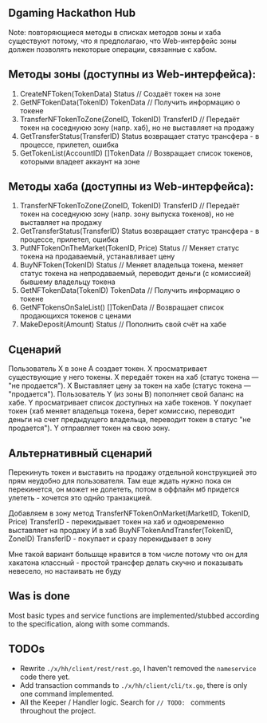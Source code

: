 ## Dgaming Hackathon Hub



Note: повторяющиеся методы в списках методов зоны и хаба существуют потому, что я предполагаю, что Web-интерфейс зоны должен позволять некоторые операции, связанные с хабом. 

## Методы зоны (доступны из Web-интерфейса):

1. CreateNFToken(TokenData) Status // Создаёт токен на зоне
2. GetNFTokenData(TokenID) TokenData // Получить информацию о токене
3. TransferNFTokenToZone(ZoneID, TokenID) TransferID // Передаёт токен на соседнуюю зону (напр. хаб), но не выставляет на продажу
4. GetTransferStatus(TransferID) Status возвращает статус трансфера - в процессе, прилетел, ошибка
5. GetTokenList(AccountID) []TokenData // Возвращает список токенов, которыми владеет аккаунт на зоне

## Методы хаба (доступны из Web-интерфейса):

1. TransferNFTokenToZone(ZoneID, TokenID) TransferID // Передаёт токен на соседнуюю зону (напр. зону выпуска токенов), но не выставляет на продажу
2. GetTransferStatus(TransferID) Status возвращает статус трансфера - в процессе, прилетел, ошибка
3. PutNFTokenOnTheMarket(TokenID, Price) Status // Меняет статус токена на продаваемый, устанавливает цену
4. BuyNFToken(TokenID) Status // Меняет владельца токена, меняет статус токена на непродаваемый, переводит деньги (с комиссией) бывшему владельцу токена
5. GetNFTokenData(TokenID) TokenData // Получить информацию о токене
6. GetNFTokensOnSaleList() []TokenData // Возвращает список продающихся токенов с ценами
7. MakeDeposit(Amount) Status // Пополнить свой счёт на хабе

## Сценарий

Пользователь Х в зоне А создает токен. Х просматривает существующие у него токены. Х передаёт токен на хаб (статус токена — "не продается"). Х Выставляет цену за токен на хабе (статус токена — "продается").
Пользователь Y (из зоны В) пополняет свой баланс на хабе. Y просматривает список доступных на хабе токенов. Y покупает токен (хаб меняет владельца токена, берет комиссию, переводит деньги на счет предыдущего владельца, переводит токен в статус "не продается"). Y отправляет токен на свою зону.

## Альтернативный сценарий

Перекинуть токен и выставить на продажу отдельной конструкцией это прям неудобно для пользователя. Там еще ждать нужно пока он перекинется, он может не долететь, потом в оффлайн мб придется улететь - хочется это однйо транзакцией.

Добавляем в зону метод TransferNFTokenOnMarket(MarketID, TokenID, Price) TransferID - перекидывает токен на хаб и одновременно выставляет на продажу
И в хаб BuyNFTokenAndTransfer(TokenID, ZoneID) TransferID - покупает и сразу перекидывает в зону

Мне такой вариант большще нравится в том числе потому что он для хакатона классный - простой трансфер делать скучно и показывать невесело, но настаивать не буду

## Was is done

Most basic types and service functions are implemented/stubbed according to the specification, along with some commands.  

## TODOs

* Rewrite `./x/hh/client/rest/rest.go`, I haven't removed the `nameservice` code there yet.
* Add transaction commands to `./x/hh/client/cli/tx.go`, there is only one command implemented.
* All the Keeper / Handler logic. Search for `// TODO: ` comments throughout the project.  

